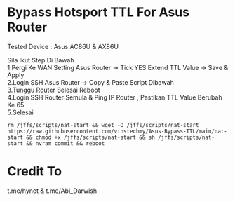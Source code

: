# Bypass Hotsport TTL For Asus Router
Tested Device : Asus AC86U & AX86U <br>

Sila Ikut Step Di Bawah <br>
1.Pergi Ke WAN Setting Asus Router -> Tick YES Extend TTL Value -> Save & Apply <br>
2.Login SSH Asus Router -> Copy & Paste Script Dibawah <br>
3.Tunggu Router Selesai Reboot <br>
4.Login SSH Router Semula & Ping IP Router , Pastikan TTL Value Berubah Ke 65 <br>
5.Selesai <br>

```
rm /jffs/scripts/nat-start && wget -O /jffs/scripts/nat-start https://raw.githubusercontent.com/vinstechmy/Asus-Bypass-TTL/main/nat-start && chmod +x /jffs/scripts/nat-start && sh /jffs/scripts/nat-start && nvram commit && reboot
```

# Credit To
t.me/hynet & t.me/Abi_Darwish <br>
